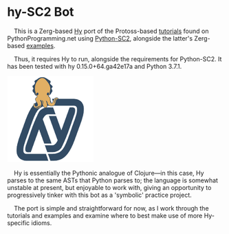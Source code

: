 # hy-SC2 Bot

&nbsp;&nbsp;&nbsp;&nbsp;This is a Zerg-based [Hy](https://github.com/hylang/hy) port of the Protoss-based [tutorials](https://pythonprogramming.net/starcraft-ii-ai-python-sc2-tutorial/) found on PythonProgramming.net using [Python-SC2](https://github.com/Dentosal/python-sc2), alongside the latter's Zerg-based [examples](https://github.com/Dentosal/python-sc2/tree/207d4f6f7682e3bd2bdc4d8683b9f19ddb1e4262/examples/zerg).

&nbsp;&nbsp;&nbsp;&nbsp;Thus, it requires Hy to run, alongside the requirements for Python-SC2. It has been tested with hy 0.15.0+64.ga42e17a and Python 3.7.1.

![](hy-logo-small.png)

&nbsp;&nbsp;&nbsp;&nbsp;Hy is essentially the Pythonic analogue of Clojure—in this case, Hy parses to the same ASTs that Python parses to; the language is somewhat unstable at present, but enjoyable to work with, giving an opportunity to progressively tinker with this bot as a 'symbolic' practice project.

&nbsp;&nbsp;&nbsp;&nbsp;The port is simple and straightforward for now, as I work through the tutorials and examples and examine where to best make use of more Hy-specific idioms.
